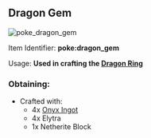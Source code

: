 ## Dragon Gem
![poke_dragon_gem](https://github.com/ItsMePok/PFE/assets/136857747/a2b7204b-1d17-4b68-9cc2-087bc88f8485)

Item Identifier: **poke:dragon_gem**

Usage: **Used in crafting the [Dragon Ring](https://github.com/ItsMePok/PFE/wiki/Dragon-Ring)**

### Obtaining:
* Crafted with:
    * 4x [Onyx Ingot](https://pfewiki.gitbook.io/home/items/ingots/onyx-ingot)
    * 4x Elytra
    * 1x Netherite Block
